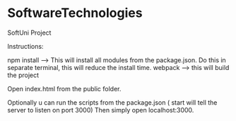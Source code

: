 # SoftwareTechnologies
SoftUni Project

Instructions: 

npm install --> This will install all modules from the package.json. Do this in separate terminal, this will reduce the install time.
webpack  --> this will build the project

Open index.html from the public folder.

Optionally u can run the scripts from the package.json ( start will tell the server to listen on port 3000)
Then simply open localhost:3000.
